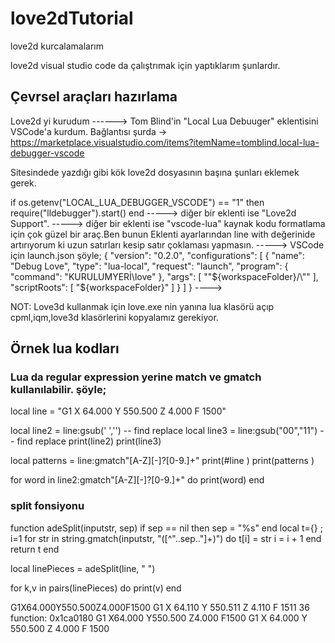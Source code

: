 # love2dTutorial
love2d kurcalamalarım

love2d visual studio code da çalıştrımak için yaptıklarım şunlardır.
## Çevrsel araçları hazırlama
Love2d yi kurudum
------>
Tom Blind'in "Local Lua Debuuger" eklentisini VSCode'a kurdum. Bağlantısı şurda -> https://marketplace.visualstudio.com/items?itemName=tomblind.local-lua-debugger-vscode

Sitesindede yazdığı gibi kök love2d dosyasının başına şunları eklemek gerek.

if os.getenv("LOCAL_LUA_DEBUGGER_VSCODE") == "1" then
    require("lldebugger").start()
end 
----->
diğer bir eklenti ise "Love2d Support".
----->
diğer bir eklenti ise "vscode-lua" kaynak kodu formatlama için çok güzel bir araç.Ben bunun Eklenti ayarlarından line with değerinide artırıyorum ki uzun satırları kesip satır çoklaması yapmasın.
----->
VSCode için launch.json şöyle;
{
    "version": "0.2.0",
    "configurations": [
      {
        "name": "Debug Love",
        "type": "lua-local",
        "request": "launch",
        "program": {
          "command": "KURULUMYERİ\love"
        },
        "args": [
          "\"${workspaceFolder}/\""
        ],
        "scriptRoots": [
          "${workspaceFolder}"
        ]
      }
    ]
  }
  ---->
  
  NOT: Love3d kullanmak için love.exe nin yanına lua klasörü açıp cpml,iqm,love3d klasörlerini kopyalamız gerekiyor.
  
  ## Örnek lua kodları
  
###  Lua da regular expression yerine match ve gmatch kullanılabilir. şöyle;
>>>>>>>>>
local line = "G1 X 64.000 Y 550.500 Z 4.000 F 1500"

local line2 = line:gsub(' ','') -- find replace
local line3 = line:gsub("00","11") -- find replace
print(line2)
print(line3) 

local patterns = line:gmatch"[A-Z][-]?[0-9.]+"
print(#line )
print(patterns )

for word in line2:gmatch"[A-Z][-]?[0-9.]+" do
    print(word)
end

### split fonsiyonu
function adeSplit(inputstr, sep)
        if sep == nil then
                sep = "%s"
        end
        local t={} ; i=1
        for str in string.gmatch(inputstr, "([^"..sep.."]+)") do
                t[i] = str
                i = i + 1
        end
        return t
end

local linePieces = adeSplit(line, " ") 

for k,v in pairs(linePieces) do
  print(v)
end

>>>>>>>>

G1X64.000Y550.500Z4.000F1500
G1 X 64.110 Y 550.511 Z 4.110 F 1511
36
function: 0x1ca0180
G1
X64.000
Y550.500
Z4.000
F1500
G1
X
64.000
Y
550.500
Z
4.000
F
1500
